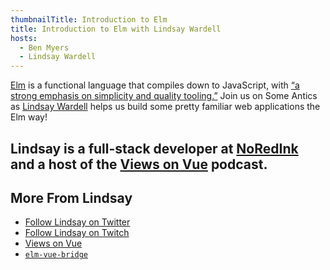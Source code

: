 ```yaml
---
thumbnailTitle: Introduction to Elm
title: Introduction to Elm with Lindsay Wardell
hosts:
  - Ben Myers
  - Lindsay Wardell
---
```


[Elm](https://elm-lang.org/) is a functional language that compiles down to JavaScript, with [“a strong emphasis on simplicity and quality tooling.”](https://guide.elm-lang.org/) Join us on Some Antics as [Lindsay Wardell](https://twitter.com/lindsaykwardell) helps us build some pretty familiar web applications the Elm way!

Lindsay is a full-stack developer at [NoRedInk](https://www.noredink.com/) and a host of the [Views on Vue](https://viewsonvue.com/) podcast.
---

## More From Lindsay

- [Follow Lindsay on Twitter](https://twitter.com/lindsaykwardell)
- [Follow Lindsay on Twitch](https://twitch.tv/lindsaykwardell)
- [Views on Vue](https://viewsonvue.com/)
- [`elm-vue-bridge`](https://elm-vue-bridge.lindsaykwardell.com/)